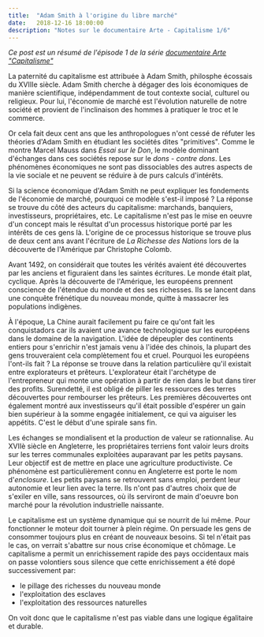 ```yaml
---
title:  "Adam Smith à l'origine du libre marché"
date:   2018-12-16 18:00:00
description: "Notes sur le documentaire Arte - Capitalisme 1/6"
---
```


*Ce post est un résumé de l'épisode 1 de la série [documentaire Arte "Capitalisme"](https://boutique.arte.tv/detail/capitalisme_serie)*

La paternité du capitalisme est attribuée à Adam Smith, philosphe écossais du XVIIIe siècle. Adam Smith cherche à  dégager des lois économiques de manière scientifique, indépendamment de tout contexte social, culturel ou religieux. Pour lui, l'économie de marché est l'évolution naturelle de notre société et provient de l'inclinaison des hommes à pratiquer le troc et le commerce.

Or cela fait deux cent ans que les anthropologues n'ont cessé de réfuter les théories d'Adam Smith en étudiant les sociétés dites "primitives". Comme le montre Marcel Mauss dans *Essai sur le Don*, le modèle dominant d'échanges dans ces sociétés repose sur le *dons - contre dons*. Les phénomènes économiques ne sont pas dissociables des autres aspects de la vie sociale et ne peuvent se réduire à de purs calculs d'intérêts.

Si la science économique d'Adam Smith ne peut expliquer les fondements de l'économie de marché, pourquoi ce modèle s'est-il imposé ? La réponse se trouve du côté des acteurs du capitalisme: marchands, banquiers, investisseurs, propriétaires, etc. Le capitalisme n'est pas le mise en oeuvre d'un concept mais le résultat d'un processus historique porté par les intérêts de ces gens là. L'origine de ce processus historique se trouve plus de deux cent ans avant l'écriture de *La Richesse des Nations* lors de la découverte de l'Amérique par Christophe Colomb.

Avant 1492, on considérait que toutes les vérités avaient été découvertes par les anciens et figuraient dans les saintes écritures. Le monde était plat, cyclique. Après la découverte de l'Amérique, les européens prennent conscience de l'étendue du monde et des ses richesses. Ils se lancent dans une conquête frénétique du nouveau monde, quitte à massacrer les populations indigènes.

À l'époque, La Chine aurait facilement pu faire ce qu'ont fait les conquistadors car ils avaient une avance technologique sur les européens dans le domaine de la navigation. L'idée de dépeupler des continents entiers pour s'enrichir n'est jamais venu à l'idée des chinois, la plupart des gens trouveraient cela complètement fou et cruel. Pourquoi les européens l'ont-ils fait ? La réponse se trouve dans la relation particulière qu'il existait entre explorateurs et prêteurs. L'explorateur était l'archétype de l'entrepreneur qui monte une opération à partir de rien dans le but dans tirer des profits. Surendetté, il est obligé de piller les ressources des terres découvertes pour rembourser les prêteurs. Les premières découvertes ont également montré aux investisseurs qu'il était possible d'espérer un gain bien supérieur à la somme engagée initialement, ce qui va aiguiser les appétits. C'est le début d'une spirale sans fin.

Les échanges se mondialisent et la production de valeur se rationnalise. Au XVIIè siècle en Angleterre, les propriétaires terriens font valoir leurs droits sur les terres communales exploitées auparavant par les petits paysans. Leur objectif est de mettre en place une agriculture productiviste. Ce phénomène est particulièrement connu en Angleterre est porte le nom d'*enclosure*. Les petits paysans se retrouvent sans emploi, perdent leur autonomie et leur lien avec la terre. Ils n'ont pas d'autres choix que de s'exiler en ville, sans ressources, où ils serviront de main d'oeuvre bon marché pour la révolution industrielle naissante.

Le capitalisme est un système dynamique qui se nourrit de lui même. Pour fonctionner le moteur doit tourner à plein régime. On persuade les gens de consommer toujours plus en créant de nouveaux besoins. Si tel n'était pas le cas, on verrait s'abattre sur nous crise économique et chômage. Le capitalisme a permit un enrichissement rapide des pays occidentaux mais on passe volontiers sous silence que cette enrichissement a été dopé successivement par:

* le pillage des richesses du nouveau monde
* l'exploitation des esclaves
* l'exploitation des ressources naturelles

On voit donc que le capitalisme n'est pas viable dans une logique égalitaire et durable.